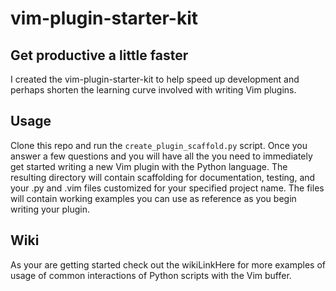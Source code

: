 # vim-plugin-starter-kit

## Get productive a little faster

I created the vim-plugin-starter-kit to help speed up development and perhaps shorten the learning curve involved with writing Vim plugins.

## Usage

Clone this repo and run the `create_plugin_scaffold.py` script. Once you answer a few questions and you will have all the you need to immediately get
started writing a new Vim plugin with the Python language. The resulting directory will contain scaffolding for documentation, testing, and your .py and .vim files customized for your specified project name.
The files will contain working examples you can use as reference as you begin writing your plugin.

## Wiki

As your are getting started check out the wikiLinkHere for more examples of usage of common interactions of Python scripts with the Vim buffer.
